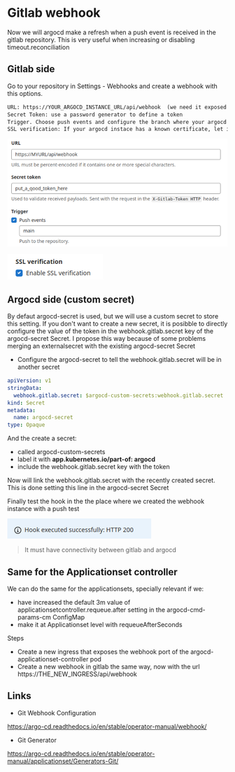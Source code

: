 # Gitlab webhook

Now we will argocd make a refresh when a push event is received in the gitlab repository. This is very useful when increasing or disabling timeout.reconciliation

## Gitlab side

Go to your repository in Settings -  Webhooks and create a webhook with this options.

```txt
URL: https://YOUR_ARGOCD_INSTANCE_URL/api/webhook  (we need it exposed via ingress)
Secret Token: use a password generator to define a token
Trigger. Choose push events and configure the branch where your argocd manifests are located
SSL verification: If your argocd instace has a known certificate, let it enabled
```

![alt text](token.png)

![alt text](ssl.png)

## Argocd side (custom secret)

By defaut argocd-secret is used, but we will use a custom secret to store this setting.
If you don't want to create a new secret, it is posibble to directly configure the value of the token in the webhook.gitlab.secret key of the argocd-secret Secret. I propose this way because of some problems merging an externalsecret with the existing argocd-secret Secret

- Configure the argocd-secret to tell the webhook.gitlab.secret will be in another secret

```yaml
apiVersion: v1
stringData:
  webhook.gitlab.secret: $argocd-custom-secrets:webhook.gitlab.secret
kind: Secret
metadata:
  name: argocd-secret
type: Opaque
```

And the create a secret:

- called argocd-custom-secrets
- label it with **app.kubernetes.io/part-of: argocd**
- include the webhook.gitlab.secret key with the token

Now will link the webhook.gitlab.secret with the recently created secret. This is done setting this line in the argocd-secret Secret

Finally test the hook in the the place where we created the webhook instance with a push test

![alt text](testok.png)

> It must have connectivity between gitlab and argocd

## Same for the Applicationset controller

We can do the same for the applicationsets, specially relevant if we:

- have increased the default 3m value of applicationsetcontroller.requeue.after setting in the argocd-cmd-params-cm ConfigMap
- make it at Applicationset level with requeueAfterSeconds

Steps

- Create a new ingress that exposes the webhook port of the argocd-applicationset-controller pod
- Create a new webhook in gitlab the same way, now with the url https://THE_NEW_INGRESS/api/webhook

## Links

- Git Webhook Configuration

<https://argo-cd.readthedocs.io/en/stable/operator-manual/webhook/>

- Git Generator

<https://argo-cd.readthedocs.io/en/stable/operator-manual/applicationset/Generators-Git/>
